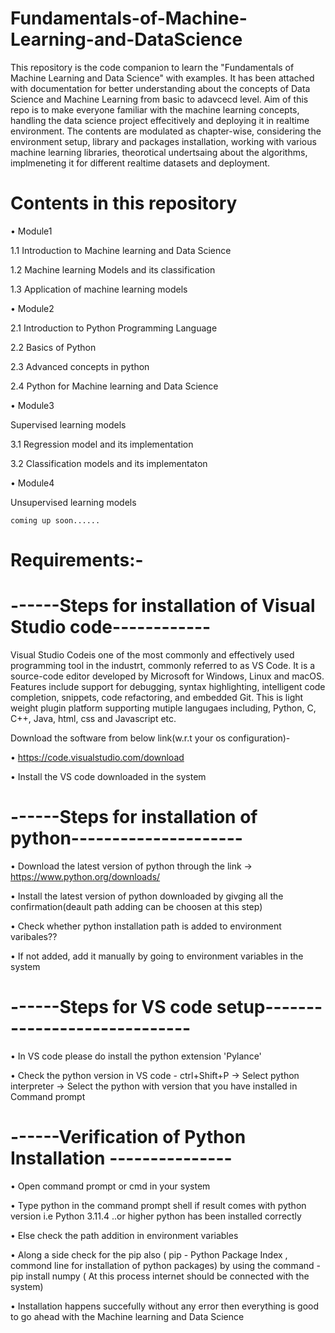 # Fundamentals-of-Machine-Learning-and-DataScience

This repository is the code companion to learn the "Fundamentals of Machine Learning and Data Science" with examples. It has been attached with documentation for better understanding about the concepts of Data Science and Machine Learning from basic to adavcecd level. Aim of this repo is to make everyone familiar with the machine learning concepts,  handling the data science project effecitively and deploying it in realtime environment. The contents are modulated as chapter-wise, considering the environment setup, library and packages installation, working with various machine learning libraries, theorotical undertsaing about the algorithms, implmeneting it for different realtime datasets and deployment. 

# Contents in this repository

•	Module1

   1.1 Introduction to Machine learning and Data Science
   
   1.2 Machine learning Models and its classification
   
   1.3 Application of machine learning models
   
•	Module2

   2.1 Introduction to Python Programming Language
   
   2.2 Basics of Python
   
   2.3 Advanced concepts in python
   
   2.4 Python for Machine learning and Data Science
   
•	Module3

Supervised learning models 

   3.1 Regression model and its implementation
   
   3.2 Classification models and its implementaton
   
•	Module4

Unsupervised learning models

    coming up soon......

# Requirements:-   
# ------Steps for installation of Visual Studio code------------

Visual Studio Codeis one of the most commonly and effectively used programming tool in the industrt, commonly referred to as VS Code. It is a source-code editor developed by Microsoft for Windows, Linux and macOS. Features include support for debugging, syntax highlighting, intelligent code completion, snippets, code refactoring, and embedded Git. This is light weight plugin platform supporting mutiple langugaes including, Python, C, C++, Java, html, css and Javascript etc. 

Download the software from below link(w.r.t your os configuration)-

•	https://code.visualstudio.com/download

•	Install the VS code downloaded in the system
 
# ------Steps for installation of python---------------------

•	Download the latest version of python through the link -> https://www.python.org/downloads/

•	Install the latest version of python downloaded by givging all the confirmation(deault path adding can be choosen at this step)

•	Check whether  python installation path is added to environment varibales?? 

•	If not added, add it manually by going to environment variables in the system

# ------Steps for VS code setup-----------------------------

•	In VS code please do install the python extension 'Pylance' 

•	Check the python version in VS code - ctrl+Shift+P -> Select python interpreter -> Select the python with version that you have installed in Command prompt

 
# ------Verification of Python Installation ---------------

•	Open command prompt or cmd in your system

•  Type python in the command prompt shell if result comes with python version i.e Python 3.11.4 ..or higher python has been installed correctly

•  Else check the path addition in environment variables

•  Along a side check for the pip also ( pip - Python Package Index , commond line for installation of python packages) by using the command - pip install numpy ( At this process internet should be connected with the system)

•  Installation happens succefully without any error then everything is good to go ahead with the Machine learning and Data Science










